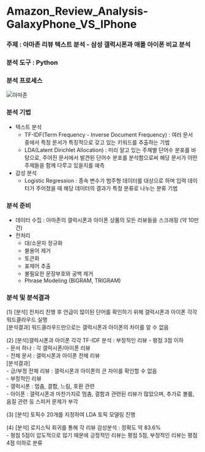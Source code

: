 # Amazon_Review_Analysis-GalaxyPhone_VS_IPhone
### 주제 : 아마존 리뷰 텍스트 분석 - 삼성 갤럭시폰과 애플 아이폰 비교 분석
### 분석 도구 : Python
### 분석 프로세스
![아마존](https://user-images.githubusercontent.com/53997054/153756050-db9f92ca-0636-4f6b-87b0-ba839f5feab0.png)
### 분석 기법
* 텍스트 분석
  * TF-IDF(Term Frequency - Inverse Document Frequency) : 여러 문서 중에서 특정 문서가 특징적으로 갖고 있는 키워드를 추출하는 기법 
  * LDA(Latent Dirichlet Allocation) : 미리 알고 있는 주제별 단어수 분포를 바탕으로, 주어진 문서에서 발견된 단어수 분포를 분석함으로써 해당 문서가 어떤 주제들을 함께 다루고 있을지를 예측
* 감성 분석
  * Logistic Regression : 종속 변수가 범주형 데이터를 대상으로 하며 입력 데이터가 주어졌을 때 해당 데이터의 결과가 특정 분류로 나누는 분류 기법
### 분석 준비
* 데이터 수집 : 아마존의 갤럭시폰과 아이폰 상품의 모든 리뷰들을 스크래핑 (약 10만 건)
* 전처리
  * 대/소문자 정규화
  * 불용어 제거
  * 토큰화
  * 표제어 추출
  * 불필요한 문장부호와 공백 제거
  * Phrase Modeling (BIGRAM, TRIGRAM)
### 분석 및 분석결과
(1) [분석] 전처리 진행 후 언급이 많이된 단어를 확인하기 위해 갤럭시폰과 아이폰 각각 워드클라우드 실행 <br/>
    [분석결과] 워드클라우드만으로는 갤럭시폰과 아이폰의 차이를 알 수 없음
    
    
(2) [분석]갤럭시폰과 아이폰 각각 TF-IDF 분석 : 부정적인 리뷰 - 평점 3점 이하 <br/>
    - 문서 하나 : 각 갤럭시폰/아이폰 리뷰<br/>
    - 전체 문서 : 갤럭시폰과 아이폰 전체 리뷰<br/>
    [분석결과]<br/>
    - 긍/부정 전체 리뷰 : 갤럭시폰과 아이폰의 큰 차이를 확인할 수 없음 <br/>
    - 부정적인 리뷰<br/>
      - 갤럭시폰 : 멈춤, 결함, 느림, 호환 관련 <br/>
      - 아이폰 : 갤럭시폰과 마찬가지로 멈춤, 결함과 관련된 리뷰가 많았으며, 추가로 볼륨, 음질 관련 등 스피커 문제가 부각
      
      
(3) [분석] 토픽수 20개를 지정하여 LDA 토픽 모델링 진행


(4) [분석] 로지스틱 회귀를 통해 각 리뷰 감성분석 : 정확도 약 83.6%<br/>
    - 평점 5점이 압도적으로 많기 때문에 긍정적인 리뷰는 평점 5점, 부정적인 리뷰는 평점 4점 이하로 분류
